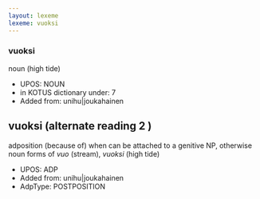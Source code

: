 ```yaml
---
layout: lexeme
lexeme: vuoksi
---
```


###  vuoksi

noun (high tide)
* UPOS:  NOUN
* in KOTUS dictionary under:  7
* Added from:  unihu|joukahainen


## vuoksi (alternate reading 2 )

adposition (because of) when can be attached to a genitive NP, otherwise noun forms of *vuo* (stream), *vuoksi* (high tide)
* UPOS:  ADP
* Added from:  unihu|joukahainen
* AdpType:  POSTPOSITION

